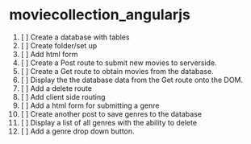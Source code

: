 # moviecollection_angularjs

1. [ ] Create a database with tables
2. [ ] Create folder/set up
3. [ ] Add html form
4. [ ] Create a Post route to submit new movies to serverside.
5. [ ] Create a Get route to obtain movies from the database.
6. [ ] Display the the database data from the Get route onto the DOM.
7. [ ] Add a delete route
8. [ ] Add client side routing
9. [ ] Add a html form for submitting a genre
10. [ ] Create another post to save genres to the database
11. [ ] Display a list of all genres with the ability to delete
12. [ ] Add a genre drop down button.
